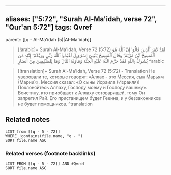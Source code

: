 
---
aliases: ["5:72", "Surah Al-Ma'idah, verse 72", "Qur'an 5:72"]
tags: Qvref
---

parent:: [[q - Al-Ma'idah (5)|Al-Ma'idah]]

> [!arabic]+ Surah Al-Ma'idah, Verse 72 (5:72)
> <span class="quran-arabic">لَقَدْ كَفَرَ ٱلَّذِينَ قَالُوٓا۟ إِنَّ ٱللَّهَ هُوَ ٱلْمَسِيحُ ٱبْنُ مَرْيَمَ ۖ وَقَالَ ٱلْمَسِيحُ يَـٰبَنِىٓ إِسْرَٰٓءِيلَ ٱعْبُدُوا۟ ٱللَّهَ رَبِّى وَرَبَّكُمْ ۖ إِنَّهُۥ مَن يُشْرِكْ بِٱللَّهِ فَقَدْ حَرَّمَ ٱللَّهُ عَلَيْهِ ٱلْجَنَّةَ وَمَأْوَىٰهُ ٱلنَّارُ ۖ وَمَا لِلظَّـٰلِمِينَ مِنْ أَنصَارٍ</span>
^arabic

> [!translation]+ Surah Al-Ma'idah, Verse 72 (5:72) - Translation
> Не уверовали те, которые говорят: «Аллах - это Мессия, сын Марьям (Марии)». Мессия сказал: «О сыны Исраила (Израиля)! Поклоняйтесь Аллаху, Господу моему и Господу вашему». Воистину, кто приобщает к Аллаху сотоварищей, тому Он запретил Рай. Его пристанищем будет Геенна, и у беззаконников не будет помощников.
^translation



## Related notes
```dataview
LIST from [[q - 5 - 72]]
WHERE !contains(file.name, "q - ")
SORT file.name ASC
```

### Related verses (footnote backlinks)
```dataview
LIST FROM [[q - 5 - 72]] AND #Qvref
SORT file.name ASC
```


